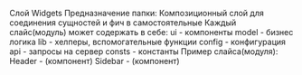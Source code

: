 Слой Widgets
Предназначение папки:
Композиционный слой для соединения сущностей и фич в самостоятельные
Каждый слайс(модуль) может содержать в себе:
ui - компоненты
model - бизнес логика
lib - хелперы, вспомогательные функции
config - конфигурация
api - запросы на сервер
consts - константы
Пример слайса(модуля):
Header - (компонент)
Sidebar - (компонент)
